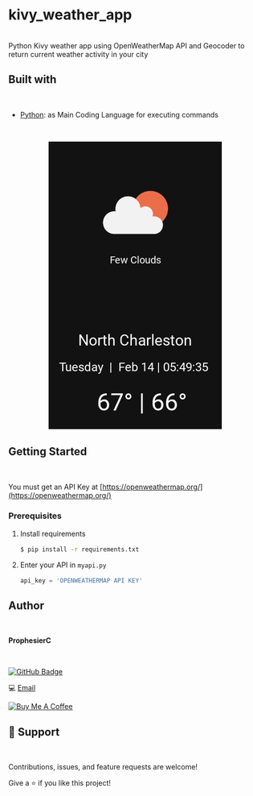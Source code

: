# kivy_weather_app
</br>
Python Kivy weather app using OpenWeatherMap API and Geocoder to return current weather activity in your city

##  Built with
</br>

- [Python](https://www.python.org/ "Python"): as Main Coding Language for executing commands
</br>



<p align="center">
<img src="https://github.com/prophesierc/kivy_weather_app/blob/main/img/example.PNG"
  alt="example GUI"
  width="345" height="571">
</p>

<!-- GETTING STARTED -->
## Getting Started
</br>

You must get an API Key at [https://openweathermap.org/](https://openweathermap.org/)

### Prerequisites

1. Install requirements 
   ```sh
   $ pip install -r requirements.txt
   ```
2. Enter your API in `myapi.py`
   ```py
   api_key = 'OPENWEATHERMAP API KEY'
   ```
##  Author
</br>

**ProphesierC**

</br>

  [![GitHub Badge](https://img.shields.io/badge/GitHub-100000?style=for-the-badge&logo=github&logoColor=white)](https://github.com/Prophesierc)


  💻 [Email](mailto:bwknowles98@gmail.com?subject=Hi%20from%20Project%20Initiator "Hi!")
  
<a href="https://www.buymeacoffee.com/ProphesierC" target="_blank"><img src="https://cdn.buymeacoffee.com/buttons/default-orange.png" alt="Buy Me A Coffee" height="41" width="174"></a>



## 🤝 Support
</br>


Contributions, issues, and feature requests are welcome!

Give a ⭐️ if you like this project!
